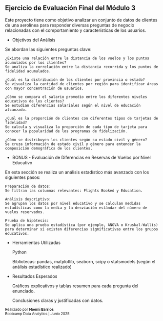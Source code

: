 ## Ejercicio de Evaluación Final del Módulo 3

Este proyecto tiene como objetivo analizar un conjunto de datos de clientes de una aerolínea para responder diversas preguntas de negocio relacionadas con el comportamiento y características de los usuarios.

- Objetivos del Análisis

Se abordan las siguientes preguntas clave:

    ¿Existe una relación entre la distancia de los vuelos y los puntos acumulados por los clientes?
    Se analiza la correlación entre la distancia recorrida y los puntos de fidelidad acumulados.

    ¿Cuál es la distribución de los clientes por provincia o estado?
    Se visualiza la cantidad de clientes por región para identificar áreas con mayor concentración de usuarios.

    ¿Cómo se compara el salario promedio entre los diferentes niveles educativos de los clientes?
    Se estudian diferencias salariales según el nivel de educación alcanzado.

    ¿Cuál es la proporción de clientes con diferentes tipos de tarjetas de fidelidad?
    Se calcula y visualiza la proporción de cada tipo de tarjeta para conocer la popularidad de los programas de fidelización.

    ¿Cómo se distribuyen los clientes según su estado civil y género?
    Se cruza información de estado civil y género para entender la composición demográfica de los clientes.

- BONUS - Evaluación de Diferencias en Reservas de Vuelos por Nivel Educativo

En esta sección se realiza un análisis estadístico más avanzado con los siguientes pasos:

    Preparación de datos:
    Se filtran las columnas relevantes: Flights Booked y Education.

    Análisis descriptivo:
    Se agrupan los datos por nivel educativo y se calculan medidas estadísticas como la media y la desviación estándar del número de vuelos reservados.

    Prueba de hipótesis:
    Se aplica una prueba estadística (por ejemplo, ANOVA o Kruskal-Wallis) para determinar si existen diferencias significativas entre los grupos educativos.

- Herramientas Utilizadas

    Python

    Bibliotecas: pandas, matplotlib, seaborn, scipy o statsmodels (según el análisis estadístico realizado)

- Resultados Esperados

    Gráficos explicativos y tablas resumen para cada pregunta del enunciado.

    Conclusiones claras y justificadas con datos.

<sub>Realizado por <strong>Noemi Barrios</strong><br>
Bootcamp Data Analytics | Junio 2025</sub>
